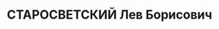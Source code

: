 ---
title: СТАРОСВЕТСКИЙ Лев Борисович
description: "1893 року народження, м. Орджонікідзе Північно-Кавказького краю, єврей,\
  \ освіта вища, член ВКП(б). Начальник механічного цеху заводу ім. Сталіна. Проживав:\
  \ м. Краматорськ Донецької області, 16-а дільниця. \n  Заарештований 24 липня 1937\
  \ року. Виїзною сесією військової колегії Верховного Суду СРСР у м. Сталіно (м.\
  \ Донецьк) 1 грудня 1937 року засуджений до розстрілу з конфіскацією майна. Вирок\
  \ приведений до виконання 2 грудня 1937 року у м. Сталіно (м. Донецьк). \n  Реабілітований\
  \ у 1956 році."
---